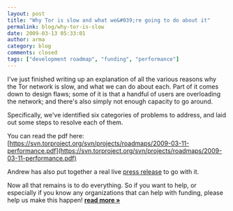 ```yaml
---
layout: post
title: "Why Tor is slow and what we&#039;re going to do about it"
permalink: blog/why-tor-is-slow
date: 2009-03-13 05:33:01
author: arma
category: blog
comments: closed
tags: ["development roadmap", "funding", "performance"]
---
```


I've just finished writing up an explanation of all the various reasons why the Tor network is slow, and what we can do about each. Part of it comes down to design flaws; some of it is that a handful of users are overloading the network; and there's also simply not enough capacity to go around.

Specifically, we've identified six categories of problems to address, and laid out some steps to resolve each of them.

You can read the pdf here:  
 [https://svn.torproject.org/svn/projects/roadmaps/2009-03-11-performance.pdf](https://svn.torproject.org/svn/projects/roadmaps/2009-03-11-performance.pdf)

Andrew has also put together a real live [press release](https://www.torproject.org/press/2009-03-12-performance-roadmap-press-release) to go with it.

Now all that remains is to do everything. So if you want to help, or especially if you know any organizations that can help with funding, please help us make this happen! [**read more »**](https://blog.torproject.org/blog/why-tor-is-slow)
